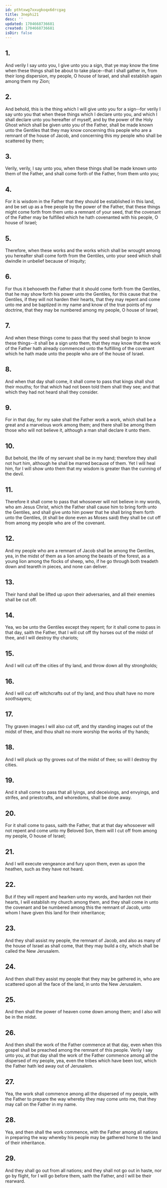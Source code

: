 ```yaml
---
id: pthtxwg7xxugkoqx6drcgag
title: 3nephi21
desc: ''
updated: 1704668736681
created: 1704668736681
isDir: false
---
```

## 1.
And verily I say unto you, I give unto you a sign, that ye may know the time when these things shall be about to take place--that I shall gather in, from their long dispersion, my people, O house of Israel, and shall establish again among them my Zion;
## 2.
And behold, this is the thing which I will give unto you for a sign--for verily I say unto you that when these things which I declare unto you, and which I shall declare unto you hereafter of myself, and by the power of the Holy Ghost which shall be given unto you of the Father, shall be made known unto the Gentiles that they may know concerning this people who are a remnant of the house of Jacob, and concerning this my people who shall be scattered by them;
## 3.
Verily, verily, I say unto you, when these things shall be made known unto them of the Father, and shall come forth of the Father, from them unto you;
## 4.
For it is wisdom in the Father that they should be established in this land, and be set up as a free people by the power of the Father, that these things might come forth from them unto a remnant of your seed, that the covenant of the Father may be fulfilled which he hath covenanted with his people, O house of Israel;
## 5.
Therefore, when these works and the works which shall be wrought among you hereafter shall come forth from the Gentiles, unto your seed which shall dwindle in unbelief because of iniquity;
## 6.
For thus it behooveth the Father that it should come forth from the Gentiles, that he may show forth his power unto the Gentiles, for this cause that the Gentiles, if they will not harden their hearts, that they may repent and come unto me and be baptized in my name and know of the true points of my doctrine, that they may be numbered among my people, O house of Israel;
## 7.
And when these things come to pass that thy seed shall begin to know these things--it shall be a sign unto them, that they may know that the work of the Father hath already commenced unto the fulfilling of the covenant which he hath made unto the people who are of the house of Israel.
## 8.
And when that day shall come, it shall come to pass that kings shall shut their mouths; for that which had not been told them shall they see; and that which they had not heard shall they consider.
## 9.
For in that day, for my sake shall the Father work a work, which shall be a great and a marvelous work among them; and there shall be among them those who will not believe it, although a man shall declare it unto them.
## 10.
But behold, the life of my servant shall be in my hand; therefore they shall not hurt him, although he shall be marred because of them. Yet I will heal him, for I will show unto them that my wisdom is greater than the cunning of the devil.
## 11.
Therefore it shall come to pass that whosoever will not believe in my words, who am Jesus Christ, which the Father shall cause him to bring forth unto the Gentiles, and shall give unto him power that he shall bring them forth unto the Gentiles, (it shall be done even as Moses said) they shall be cut off from among my people who are of the covenant.
## 12.
And my people who are a remnant of Jacob shall be among the Gentiles, yea, in the midst of them as a lion among the beasts of the forest, as a young lion among the flocks of sheep, who, if he go through both treadeth down and teareth in pieces, and none can deliver.
## 13.
Their hand shall be lifted up upon their adversaries, and all their enemies shall be cut off.
## 14.
Yea, wo be unto the Gentiles except they repent; for it shall come to pass in that day, saith the Father, that I will cut off thy horses out of the midst of thee, and I will destroy thy chariots;
## 15.
And I will cut off the cities of thy land, and throw down all thy strongholds;
## 16.
And I will cut off witchcrafts out of thy land, and thou shalt have no more soothsayers;
## 17.
Thy graven images I will also cut off, and thy standing images out of the midst of thee, and thou shalt no more worship the works of thy hands;
## 18.
And I will pluck up thy groves out of the midst of thee; so will I destroy thy cities.
## 19.
And it shall come to pass that all lyings, and deceivings, and envyings, and strifes, and priestcrafts, and whoredoms, shall be done away.
## 20.
For it shall come to pass, saith the Father, that at that day whosoever will not repent and come unto my Beloved Son, them will I cut off from among my people, O house of Israel;
## 21.
And I will execute vengeance and fury upon them, even as upon the heathen, such as they have not heard.
## 22.
But if they will repent and hearken unto my words, and harden not their hearts, I will establish my church among them, and they shall come in unto the covenant and be numbered among this the remnant of Jacob, unto whom I have given this land for their inheritance;
## 23.
And they shall assist my people, the remnant of Jacob, and also as many of the house of Israel as shall come, that they may build a city, which shall be called the New Jerusalem.
## 24.
And then shall they assist my people that they may be gathered in, who are scattered upon all the face of the land, in unto the New Jerusalem.
## 25.
And then shall the power of heaven come down among them; and I also will be in the midst.
## 26.
And then shall the work of the Father commence at that day, even when this gospel shall be preached among the remnant of this people. Verily I say unto you, at that day shall the work of the Father commence among all the dispersed of my people, yea, even the tribes which have been lost, which the Father hath led away out of Jerusalem.
## 27.
Yea, the work shall commence among all the dispersed of my people, with the Father to prepare the way whereby they may come unto me, that they may call on the Father in my name.
## 28.
Yea, and then shall the work commence, with the Father among all nations in preparing the way whereby his people may be gathered home to the land of their inheritance.
## 29.
And they shall go out from all nations; and they shall not go out in haste, nor go by flight, for I will go before them, saith the Father, and I will be their rearward.
